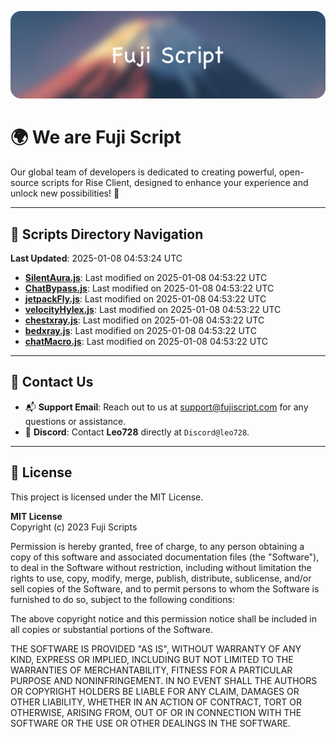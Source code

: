 ![Banner](.github/b.webp)

# 🌍 **We are Fuji Script**

Our global team of developers is dedicated to creating powerful, open-source scripts for Rise Client, designed to enhance your experience and unlock new possibilities! 🌟

---
<!-- SCRIPTS_NAVIGATION_START -->
## 📂 **Scripts Directory Navigation**

**Last Updated**: 2025-01-08 04:53:24 UTC

- **[SilentAura.js](scripts/SilentAura.js)**: Last modified on 2025-01-08 04:53:22 UTC
- **[ChatBypass.js](scripts/ChatBypass.js)**: Last modified on 2025-01-08 04:53:22 UTC
- **[jetpackFly.js](scripts/jetpackFly.js)**: Last modified on 2025-01-08 04:53:22 UTC
- **[velocityHylex.js](scripts/velocityHylex.js)**: Last modified on 2025-01-08 04:53:22 UTC
- **[chestxray.js](scripts/chestxray.js)**: Last modified on 2025-01-08 04:53:22 UTC
- **[bedxray.js](scripts/bedxray.js)**: Last modified on 2025-01-08 04:53:22 UTC
- **[chatMacro.js](scripts/chatMacro.js)**: Last modified on 2025-01-08 04:53:22 UTC

<!-- SCRIPTS_NAVIGATION_END -->

---

## 💬 **Contact Us**  
- 📬 **Support Email**: Reach out to us at [support@fujiscript.com](mailto:support@fujiscript.com) for any questions or assistance.  
- 💬 **Discord**: Contact **Leo728** directly at `Discord@leo728`.

---

## 📜 **License**

This project is licensed under the MIT License.  

**MIT License**  
Copyright (c) 2023 Fuji Scripts  

Permission is hereby granted, free of charge, to any person obtaining a copy of this software and associated documentation files (the "Software"), to deal in the Software without restriction, including without limitation the rights to use, copy, modify, merge, publish, distribute, sublicense, and/or sell copies of the Software, and to permit persons to whom the Software is furnished to do so, subject to the following conditions:  

The above copyright notice and this permission notice shall be included in all copies or substantial portions of the Software.  

THE SOFTWARE IS PROVIDED "AS IS", WITHOUT WARRANTY OF ANY KIND, EXPRESS OR IMPLIED, INCLUDING BUT NOT LIMITED TO THE WARRANTIES OF MERCHANTABILITY, FITNESS FOR A PARTICULAR PURPOSE AND NONINFRINGEMENT. IN NO EVENT SHALL THE AUTHORS OR COPYRIGHT HOLDERS BE LIABLE FOR ANY CLAIM, DAMAGES OR OTHER LIABILITY, WHETHER IN AN ACTION OF CONTRACT, TORT OR OTHERWISE, ARISING FROM, OUT OF OR IN CONNECTION WITH THE SOFTWARE OR THE USE OR OTHER DEALINGS IN THE SOFTWARE.  
